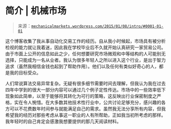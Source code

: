 <!--yml

分类：未分类

日期：2024-05-18 06:44:45

-->

# 简介 | 机械市场

> 来源：[`mechanicalmarkets.wordpress.com/2015/01/08/intro/#0001-01-01`](https://mechanicalmarkets.wordpress.com/2015/01/08/intro/#0001-01-01)

这个博客收集了我从事自动化交易工作的经历。自从我小时候起，市场具有被分析检视的能力就让我着迷，因此我在学校毕业后不久就开始认真研究一家贸易公司。由于市面上公开的信息如此之少，任何想要研究市场微观和中等结构的人可能别无选择，只能成为一名从业者。我认为很多年轻人之所以进入这个行业，是出于智力追求（虽然我相信金钱也起到了帮助作用）。他们以及任何有类似好奇心的人，都是我的目标受众。

人们常说算法交易异常复杂。无疑有很多细节需要时间去理解，但我认为我在过去四年中学到的很大一部分内容可以通过几个例子定性传达。市场中的一些效率低下现象如此简单，以至于能够将其转化为可行的策略，这反映出行业保密制度之严格，实在令人惋惜。在大多数其他技术性行业中，公共讨论足够充分，感兴趣的各方可以不花费数年时间参与就能满足自己的需求。虽然我无法分享所有内容，但我希望我的经历对那些考虑从事这一职业的人有所帮助，正如我当初所考虑的那样。我年轻时的自己肯定会感激我想要提供的那几天阅读材料。
